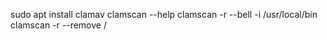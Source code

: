 sudo apt install clamav
clamscan --help
clamscan -r --bell -i /usr/local/bin
clamscan -r --remove /
